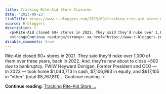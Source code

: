```yaml
---
title: Tracking Rite-Aid Store Closures
date: '2023-09-23'
linkTitle: https://www.r-bloggers.com/2023/09/tracking-rite-aid-store-closures/
source: R-bloggers
description: |-
  <p>Rite-Aid closed 60+ stores in 2021. They said they’d nuke over 1,000 of them over three years, back in 2022. And, they’re now about to close ~500 due to bankruptcy. FWIW Heyward Donigan, Former President and CEO — in 2023 — took home $1,043,713 in cash, $7,106,993 in equity, and $617,105 in “other” (total $8,767,811)... Continue reading →</p>
  <strong>Continue reading</strong>: <a href="https://www.r-bloggers.com/2023/09/tracking-rite-aid-store-closures/">Tracking Rite-Aid Store ...
disable_comments: true
---
```

<p>Rite-Aid closed 60+ stores in 2021. They said they’d nuke over 1,000 of them over three years, back in 2022. And, they’re now about to close ~500 due to bankruptcy. FWIW Heyward Donigan, Former President and CEO — in 2023 — took home $1,043,713 in cash, $7,106,993 in equity, and $617,105 in “other” (total $8,767,811)... Continue reading →</p>
<strong>Continue reading</strong>: <a href="https://www.r-bloggers.com/2023/09/tracking-rite-aid-store-closures/">Tracking Rite-Aid Store ...